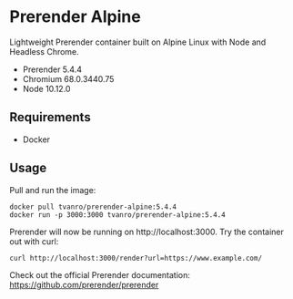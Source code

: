 # Prerender Alpine

Lightweight Prerender container built on Alpine Linux with Node and Headless Chrome.

- Prerender 5.4.4
- Chromium 68.0.3440.75
- Node 10.12.0

## Requirements

- Docker

## Usage

Pull and run the image:

```
docker pull tvanro/prerender-alpine:5.4.4
docker run -p 3000:3000 tvanro/prerender-alpine:5.4.4
```
Prerender will now be running on http://localhost:3000. Try the container out with curl:

```
curl http://localhost:3000/render?url=https://www.example.com/
```

Check out the official Prerender documentation: https://github.com/prerender/prerender
